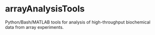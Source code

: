 arrayAnalysisTools
==========

Python/Bash/MATLAB tools for analysis of high-throughput biochemical data from array experiments.
